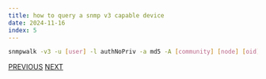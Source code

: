 ```yaml
---
title: how to query a snmp v3 capable device
date: 2024-11-16
index: 5
---
```


```bash
snmpwalk -v3 -u [user] -l authNoPriv -a md5 -A [community] [node] [oid]
```

[PREVIOUS](pages/bash_automation/AWK.md) [NEXT](pages/bash_automation/BTRFS.md)
